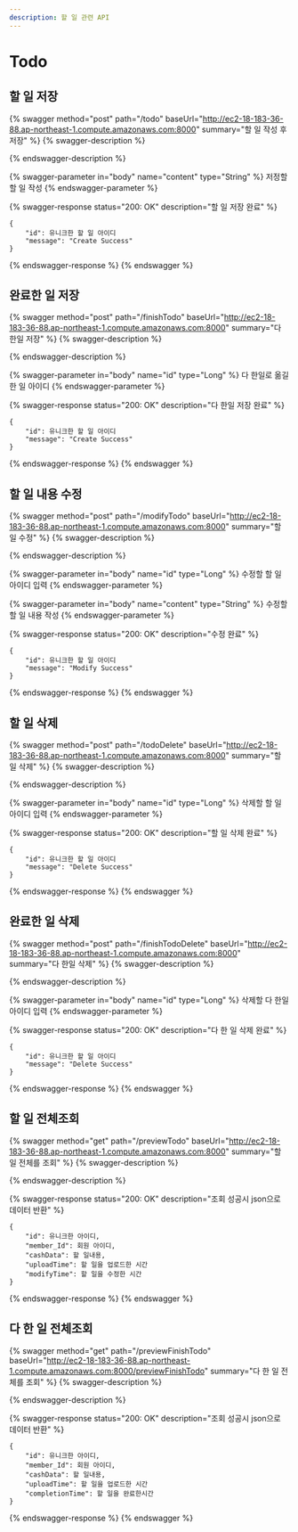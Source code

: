 ```yaml
---
description: 할 일 관련 API
---
```


# Todo

## 할 일 저장

{% swagger method="post" path="/todo" baseUrl="http://ec2-18-183-36-88.ap-northeast-1.compute.amazonaws.com:8000" summary="할 일 작성 후 저장" %}
{% swagger-description %}

{% endswagger-description %}

{% swagger-parameter in="body" name="content" type="String" %}
저정할 할 일 작성
{% endswagger-parameter %}

{% swagger-response status="200: OK" description="할 일 저장 완료" %}
```
{
    "id": 유니크한 할 일 아이디
    "message": "Create Success"
}
```
{% endswagger-response %}
{% endswagger %}





## 완료한 일 저장

{% swagger method="post" path="/finishTodo" baseUrl="http://ec2-18-183-36-88.ap-northeast-1.compute.amazonaws.com:8000" summary="다 한일 저장" %}
{% swagger-description %}

{% endswagger-description %}

{% swagger-parameter in="body" name="id" type="Long" %}
다 한일로 옮길 한 일 아이디
{% endswagger-parameter %}

{% swagger-response status="200: OK" description="다 한일 저장 완료" %}
```
{
    "id": 유니크한 할 일 아이디
    "message": "Create Success"
}
```
{% endswagger-response %}
{% endswagger %}





## 할 일 내용 수정

{% swagger method="post" path="/modifyTodo" baseUrl="http://ec2-18-183-36-88.ap-northeast-1.compute.amazonaws.com:8000" summary="할 일 수정" %}
{% swagger-description %}

{% endswagger-description %}

{% swagger-parameter in="body" name="id" type="Long" %}
수정할 할 일 아이디 입력
{% endswagger-parameter %}

{% swagger-parameter in="body" name="content" type="String" %}
수정할 할 일 내용 작성
{% endswagger-parameter %}

{% swagger-response status="200: OK" description="수정 완료" %}
```
{
    "id": 유니크한 할 일 아이디
    "message": "Modify Success"
}
```
{% endswagger-response %}
{% endswagger %}





## 할 일 삭제

{% swagger method="post" path="/todoDelete" baseUrl="http://ec2-18-183-36-88.ap-northeast-1.compute.amazonaws.com:8000" summary="할 일 삭제" %}
{% swagger-description %}

{% endswagger-description %}

{% swagger-parameter in="body" name="id" type="Long" %}
삭제할 할 일 아이디 입력
{% endswagger-parameter %}

{% swagger-response status="200: OK" description="할 일 삭제 완료" %}
```
{
    "id": 유니크한 할 일 아이디
    "message": "Delete Success"
}
```
{% endswagger-response %}
{% endswagger %}





## 완료한 일 삭제

{% swagger method="post" path="/finishTodoDelete" baseUrl="http://ec2-18-183-36-88.ap-northeast-1.compute.amazonaws.com:8000" summary="다 한일 삭제" %}
{% swagger-description %}

{% endswagger-description %}

{% swagger-parameter in="body" name="id" type="Long" %}
삭제할 다 한일 아이디 입력
{% endswagger-parameter %}

{% swagger-response status="200: OK" description="다 한 일 삭제 완료" %}
```
{
    "id": 유니크한 할 일 아이디
    "message": "Delete Success"
}
```
{% endswagger-response %}
{% endswagger %}





## 할 일 전체조회

{% swagger method="get" path="/previewTodo" baseUrl="http://ec2-18-183-36-88.ap-northeast-1.compute.amazonaws.com:8000" summary="할 일 전체를 조회" %}
{% swagger-description %}

{% endswagger-description %}

{% swagger-response status="200: OK" description="조회 성공시 json으로 데이터 반환" %}
```
{
    "id": 유니크한 아이디,
    "member_Id": 회원 아이디,
    "cashData": 할 일내용,
    "uploadTime": 할 일을 업로드한 시간
    "modifyTime": 할 일을 수정한 시간
}
```
{% endswagger-response %}
{% endswagger %}





## 다 한 일 전체조회

{% swagger method="get" path="/previewFinishTodo" baseUrl="http://ec2-18-183-36-88.ap-northeast-1.compute.amazonaws.com:8000/previewFinishTodo" summary="다 한 일 전체를 조회" %}
{% swagger-description %}

{% endswagger-description %}

{% swagger-response status="200: OK" description="조회 성공시 json으로 데이터 반환" %}
```
{
    "id": 유니크한 아이디,
    "member_Id": 회원 아이디,
    "cashData": 할 일내용,
    "uploadTime": 할 일을 업로드한 시간
    "completionTime": 할 일을 완료한시간
}
```
{% endswagger-response %}
{% endswagger %}
